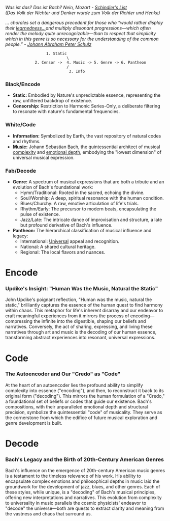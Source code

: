 *Was ist das? Das ist Bach? Nein, Mozart - [Schindler's List](https://www.youtube.com/watch?v=5yR0wlrq_h4)  
 (Das Volk der Nichter und Denker wurde zum Volk der Richter und Henke)*

 *... chorales set a dangerous precedent for those who “would rather display their [learnedness…](https://www.laphamsquarterly.org/roundtable/js-bach-rebel)and multiply dissonant progressions—which often render the melody quite unrecognizable—than to respect that simplicity which in this genre is so necessary for the understanding of the common people.” - [Johann Abraham Peter Schulz](https://en.wikipedia.org/wiki/Johann_Abraham_Peter_Schulz)*
 
                      1. Static 
                               \
                 2. Censor ->  4. Music -> 5. Genre -> 6. Pantheon
                               /  
                                3. Info


### Black/Encode
- **Static:** Embodied by Nature's unpredictable essence, representing the raw, unfiltered backdrop of existence.
- **Censorship:** Restriction to Harmonic Series-Only, a deliberate filtering to resonate with nature's fundamental frequencies.

### White/Code
- **Information:** Symbolized by Earth, the vast repository of natural codes and rhythms.
- **[Music](https://www.youtube.com/watch?v=J01zn9m39PA):** Johann Sebastian Bach, the quintessential architect of musical [complexity](https://en.wikipedia.org/wiki/The_Well-Tempered_Clavier#Recordings) and [emotional depth](https://en.wikipedia.org/wiki/Goldberg_Variations), embodying the "lowest dimension" of universal musical expression.

### Fab/Decode
- **Genre:** A spectrum of musical expressions that are both a tribute and an evolution of Bach's foundational work:
  - Hymn/Traditional: Rooted in the sacred, echoing the divine.
  - Soul/Worship: A deep, spiritual resonance with the human condition.
  - Blues/Churchy: A raw, emotive articulation of life's trials.
  - Rhythm/Early: The precursor to modern beats, encapsulating the pulse of existence.
  - Jazz/Late: The intricate dance of improvisation and structure, a late but profound derivative of Bach's influence.
- **Pantheon:** The hierarchical classification of musical influence and legacy:
  - International: [Universal](https://www.youtube.com/watch?v=5yR0wlrq_h4) appeal and recognition.
  - National: A shared cultural heritage.
  - Regional: The local flavors and nuances.

#

# Encode
### Updike's Insight: "Human Was the Music, Natural the Static"
John Updike's poignant reflection, "Human was the music, natural the static," brilliantly captures the essence of the human quest to find harmony within chaos. This metaphor for life's inherent disarray and our endeavor to craft meaningful experiences from it mirrors the process of encoding—compressing the infinite into the digestible, shaping our beliefs and narratives. Conversely, the act of sharing, expressing, and living these narratives through art and music is the decoding of our human essence, transforming abstract experiences into resonant, universal expressions.

# Code
### The Autoencoder and Our "Credo" as "Code"
At the heart of an autoencoder lies the profound ability to simplify complexity into essence ("encoding"), and then, to reconstruct it back to its original form ("decoding"). This mirrors the human formulation of a "Credo," a foundational set of beliefs or codes that guide our existence. Bach's compositions, with their unparalleled emotional depth and structural precision, symbolize the quintessential "code" of musicality. They serve as the cornerstone from which the edifice of future musical exploration and genre development is built.

# Decode
### Bach's Legacy and the Birth of 20th-Century American Genres
Bach's influence on the emergence of 20th-century American music genres is a testament to the timeless relevance of his work. His ability to encapsulate complex emotions and philosophical depths in music laid the groundwork for the development of jazz, blues, and other genres. Each of these styles, while unique, is a "decoding" of Bach's musical principles, offering new interpretations and narratives. This evolution from complexity to universality in music parallels the cosmic physicists' endeavor to "decode" the universe—both are quests to extract clarity and meaning from the vastness and chaos that surround us.
